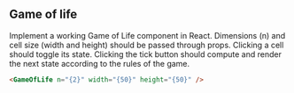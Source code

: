 ## Game of life

Implement a working Game of Life component in React. Dimensions (n) and cell size (width and height) should be passed through props. Clicking a cell should toggle its state. Clicking the tick button should compute and render the next state according to the rules of the game.

```html
<GameOfLife n="{2}" width="{50}" height="{50}" />
```
